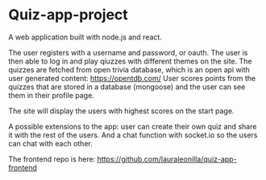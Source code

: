 # Quiz-app-project

A web application built with node.js and react. 

The user registers with a username and password, or oauth. The user is then able to log in and play qiuzzes with different themes on the site. The quizzes are fetched from open trivia database, which is an open api with user generated content: https://opentdb.com/ User scores points from the quizzes that are stored in a database (mongoose) and the user can see them in their profile page.

The site will display the users with highest scores on the start page.

A possible extensions to the app: user can create their own quiz and share it with the rest of the users. And a chat function with socket.io so the users can chat with each other. 

The frontend repo is here: https://github.com/lauraleonilla/quiz-app-frontend
